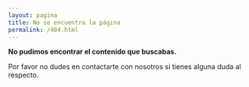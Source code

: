 ```yaml
---
layout: pagina
title: No se encuentra la página
permalink: /404.html
---
```


<strong>No pudimos encontrar el contenido que buscabas.</strong>

Por favor no dudes en contactarte con nosotros si tienes alguna duda al respecto.